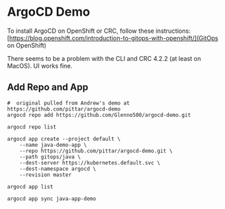 # ArgoCD Demo

To install ArgoCD on OpenShift or CRC, follow these instructions:
[https://blog.openshift.com/introduction-to-gitops-with-openshift/](GitOps on OpenShift)

There seems to be a problem with the CLI and CRC 4.2.2 (at least on MacOS).  UI works fine.

## Add Repo and App

```
#  original pulled from Andrew's demo at https://github.com/pittar/argocd-demo
argocd repo add https://github.com/Glenno500/argocd-demo.git

argocd repo list

argocd app create --project default \
    --name java-demo-app \
    --repo https://github.com/pittar/argocd-demo.git \
    --path gitops/java \
    --dest-server https://kubernetes.default.svc \
    --dest-namespace argocd \
    --revision master

argocd app list

argocd app sync java-app-demo
```
